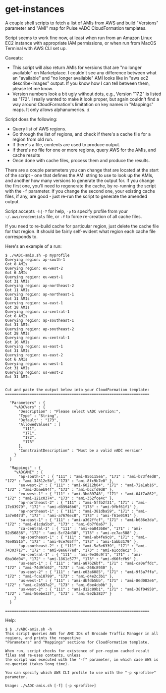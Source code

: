 # get-instances

A couple shell scripts to fetch a list of AMIs from AWS and build "Versions" parameter and "AMI" map for Pulse vADC CloudFormation templates.

Script seems to work fine now, at least when run from an Amazon Linux EC2 instance with appropriate IAM permissions, or when run from MacOS Terminal with AWS CLI set up.

Caveats:

- This script will also return AMIs for versions that are "no longer available" on Marketplace. I couldn't see any difference between what an "available" and "no longer available" AMI looks like in "aws ec2 describe-images" output. If you know how I can tell between them, please let me know.
- Version numbers look a bit ugly without dots, e.g., Version "17.2" is listed as "172". I really wanted to make it look proper, but again couldn't find a way around CloudFormation's limitation on key names in "Mappings" maps. It only allows alphanumerics. :(

Script does the following:
- Query list of AWS regions.
- Go through the list of regions, and check if there's a cache file for a region from old run.
- If there's a file, contents are used to produce output.
- If there's no file for one or more regions, query AWS for the AMIs, and cache results
- Once done with cache files, process them and produce the results.

There are a couple parameters you can change that are located at the start of the script - one that defines the AMI string to use to look up the AMIs, and another how many versions to generate the output for. If you change the first one, you'll need to regenerate the cache, by re-running the script with the `-f` parameter. If you change the second one, your existing cache files, if any, are good - just re-run the script to generate the amended output.

Script accepts `-h|-?` for help, `-p` to specify profile from your `~/.aws/credentials` file, or `-f` to force re-creation of all cache files.

If you need to re-build cache for particular region, just delete the cache file for that region. It should be fairly self-evident what region each cache file corresponds to.

Here's an example of a run:

```
$ ./vADC-amis.sh -p myprofile
Querying region: ap-south-1
Got 8 AMIs
Querying region: eu-west-2
Got 6 AMIs
Querying region: eu-west-1
Got 31 AMIs
Querying region: ap-northeast-2
Got 11 AMIs
Querying region: ap-northeast-1
Got 31 AMIs
Querying region: sa-east-1
Got 28 AMIs
Querying region: ca-central-1
Got 6 AMIs
Querying region: ap-southeast-1
Got 31 AMIs
Querying region: ap-southeast-2
Got 28 AMIs
Querying region: eu-central-1
Got 16 AMIs
Querying region: us-east-1
Got 31 AMIs
Querying region: us-east-2
Got 6 AMIs
Querying region: us-west-1
Got 31 AMIs
Querying region: us-west-2
Got 31 AMIs


Cut and paste the output below into your CloudFormation template:
=================================================================

  "Parameters" : {
    "vADCVers" : {
      "Description" : "Please select vADC version:",
      "Type" : "String",
      "Default" : "173",
      "AllowedValues" : [
        "111",
        "171",
        "172",
        "173"
      ],
      "ConstraintDescription" : "Must be a valid vADC version"
    }
  }

  "Mappings" : {
    "vADCAMI" : {
      "ap-south-1" : { "111" : "ami-856115ea", "171" : "ami-b73f4ed8", "172" : "ami-34512e5b", "173" : "ami-8fc9b7e0" },
      "eu-west-2" : { "111" : "ami-60212b04", "171" : "ami-72a1ab16", "172" : "ami-2baeb94f", "173" : "ami-bccfd9d8" },
      "eu-west-1" : { "111" : "ami-3bd89748", "171" : "ami-04f7a862", "172" : "ami-121c0374", "173" : "ami-352fce4c" },
      "ap-northeast-2" : { "111" : "ami-5ffb2f31", "171" : "ami-17e83979", "172" : "ami-d89946b6", "173" : "ami-9fbf61f1" },
      "ap-northeast-1" : { "111" : "ami-381dba59", "171" : "ami-1a7e047d", "172" : "ami-a7676ec0", "173" : "ami-f61e0191" },
      "sa-east-1" : { "111" : "ami-a362ffcf", "171" : "ami-b686e3da", "172" : "ami-d1cda5bd", "173" : "ami-0b7f0a67" },
      "ca-central-1" : { "111" : "ami-ea84368e", "171" : "ami-52d56836", "172" : "ami-5cf24d38", "173" : "ami-ec7ac588" },
      "ap-southeast-1" : { "111" : "ami-ab4fe9c8", "171" : "ami-76e05515", "172" : "ami-9ce765ff", "173" : "ami-1abb3179" },
      "ap-southeast-2" : { "111" : "ami-5a5e6339", "171" : "ami-74303717", "172" : "ami-8e6677ed", "173" : "ami-a1ccdec2" },
      "eu-central-1" : { "111" : "ami-9e30c9f1", "171" : "ami-6ba36d04", "172" : "ami-1861c577", "173" : "ami-d66fcfb9" },
      "us-east-1" : { "111" : "ami-a87626bf", "171" : "ami-ca0effdc", "172" : "ami-74d9fd62", "173" : "ami-268c8930" },
      "us-east-2" : { "111" : "ami-e03a6085", "171" : "ami-9f5a7ffa", "172" : "ami-fca18799", "173" : "ami-d4e2c3b1" },
      "us-west-1" : { "111" : "ami-dbfdb5bb", "171" : "ami-86d082e6", "172" : "ami-c2b597a2", "173" : "ami-6be4cb0b" },
      "us-west-2" : { "111" : "ami-d12c89b1", "171" : "ami-38f04958", "172" : "ami-56ebe32f", "173" : "ami-5e2b3827" }
    }
  }

=================================================================
```

Help:

```
$ $ ./vADC-amis.sh -h
This script queries AWS for AMI IDs of Brocade Traffic Manager in all regions, and prints the respective
"Parameters" and "Mappings" sections for CloudFormation template.

When run, script checks for existence of per-region cached result files and re-uses contents, unless
the script was executed with the "-f" parameter, in which case AWS is re-queried (takes long time).

You can specify which AWS CLI profile to use with the "-p <profile>" parameter.

Usage: ./vADC-amis.sh [-f] [-p <profile>]

```

